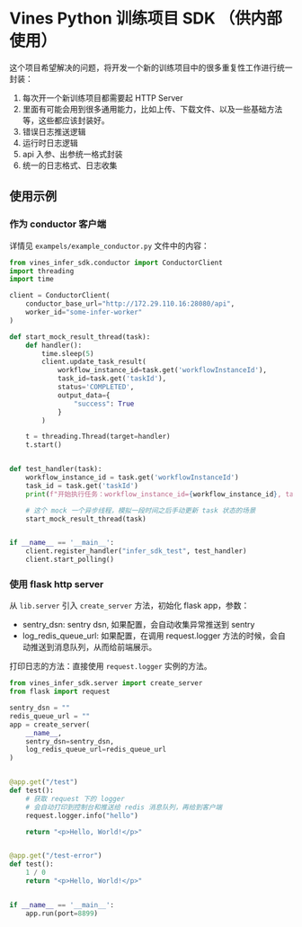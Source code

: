 # Vines Python 训练项目 SDK （供内部使用）

这个项目希望解决的问题，将开发一个新的训练项目中的很多重复性工作进行统一封装：

1. 每次开一个新训练项目都需要起 HTTP Server
2. 里面有可能会用到很多通用能力，比如上传、下载文件、以及一些基础方法等，这些都应该封装好。
3. 错误日志推送逻辑
4. 运行时日志逻辑
5. api 入参、出参统一格式封装
6. 统一的日志格式、日志收集

## 使用示例

### 作为 conductor 客户端

详情见 `exampels/example_conductor.py` 文件中的内容：

```python
from vines_infer_sdk.conductor import ConductorClient
import threading
import time

client = ConductorClient(
    conductor_base_url="http://172.29.110.16:28080/api",
    worker_id="some-infer-worker"
)

def start_mock_result_thread(task):
    def handler():
        time.sleep(5)
        client.update_task_result(
            workflow_instance_id=task.get('workflowInstanceId'),
            task_id=task.get('taskId'),
            status='COMPLETED',
            output_data={
                "success": True
            }
        )

    t = threading.Thread(target=handler)
    t.start()


def test_handler(task):
    workflow_instance_id = task.get('workflowInstanceId')
    task_id = task.get('taskId')
    print(f"开始执行任务：workflow_instance_id={workflow_instance_id}, task_id={task_id}")

    # 这个 mock 一个异步线程，模拟一段时间之后手动更新 task 状态的场景
    start_mock_result_thread(task)


if __name__ == '__main__':
    client.register_handler("infer_sdk_test", test_handler)
    client.start_polling()

```

### 使用 flask http server

从 `lib.server` 引入 `create_server` 方法，初始化 flask app，参数：

- sentry_dsn: sentry dsn, 如果配置，会自动收集异常推送到 sentry
- log_redis_queue_url: 如果配置，在调用 request.logger 方法的时候，会自动推送到消息队列，从而给前端展示。

打印日志的方法：直接使用 `request.logger` 实例的方法。

```python
from vines_infer_sdk.server import create_server
from flask import request

sentry_dsn = ""
redis_queue_url = ""
app = create_server(
    __name__,
    sentry_dsn=sentry_dsn,
    log_redis_queue_url=redis_queue_url
)


@app.get("/test")
def test():
    # 获取 request 下的 logger
    # 会自动打印到控制台和推送给 redis 消息队列，再给到客户端
    request.logger.info("hello")

    return "<p>Hello, World!</p>"


@app.get("/test-error")
def test():
    1 / 0
    return "<p>Hello, World!</p>"


if __name__ == '__main__':
    app.run(port=8899)
```